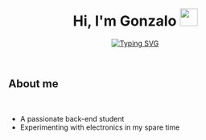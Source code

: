<center>
<h1 align="center"><b>Hi, I'm Gonzalo </b><img src="https://media.giphy.com/media/hvRJCLFzcasrR4ia7z/giphy.gif" width="35"></h1>

<p align="center">
<a href="https://git.io/typing-svg"><img src="https://readme-typing-svg.herokuapp.com?font=Fira+Code&size=22&pause=1000&color=307B3C&width=435&lines=I'm+a+Software+Student+%F0%9F%93%9A;Active+learner+and+researcher%F0%9F%95%B5%EF%B8%8F%E2%80%8D%E2%99%82%EF%B8%8F;Love+to+learn+new+stuff+%F0%9F%92%9A" alt="Typing SVG" /></a>
</p>
</center>

<br>
	
## **About me**


<br>

- A passionate back-end student
- Experimenting with electronics in my spare time
<br><br>
